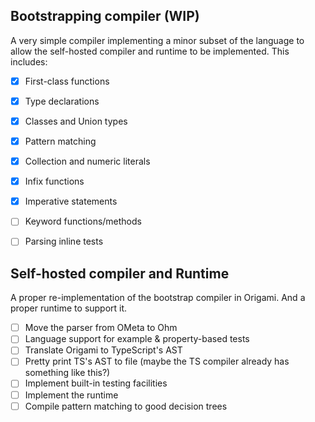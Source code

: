 ## Bootstrapping compiler (WIP)

A very simple compiler implementing a minor subset of the language to allow the self-hosted compiler and runtime to be implemented. This includes:

- [x] First-class functions
- [x] Type declarations
- [x] Classes and Union types
- [x] Pattern matching
- [x] Collection and numeric literals
- [x] Infix functions
- [x] Imperative statements
- [ ] Keyword functions/methods
- [ ] Parsing inline tests


## Self-hosted compiler and Runtime

A proper re-implementation of the bootstrap compiler in Origami. And a proper runtime to support it.

- [ ] Move the parser from OMeta to Ohm
- [ ] Language support for example & property-based tests
- [ ] Translate Origami to TypeScript's AST
- [ ] Pretty print TS's AST to file (maybe the TS compiler already has something like this?)
- [ ] Implement built-in testing facilities
- [ ] Implement the runtime
- [ ] Compile pattern matching to good decision trees